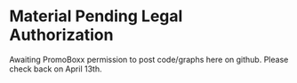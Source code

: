# Material Pending Legal Authorization
Awaiting PromoBoxx permission to post code/graphs here on github. Please check back on April 13th. 
